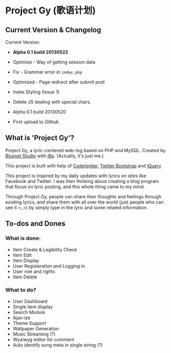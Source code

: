 Project Gy (歌语计划)
==========

## Current Version & Changelog

Current Version:

* __Alpha 0.1 build 20130522__
 * Optimize - Way of getting session data
 * Fix - Grammar error in `index.php`
 * Optimized - Page redirect after submit post
 * Index Styling (Issue 1)
 * Delete JS dealing with special chars.

* Alpha 0.1 build 20130520
 * First upload to Github

## What is 'Project Gy'?
Project Gy, a lyric-centered web-log based on PHP and MySQL. Created by [Blueset Studio](http://1a23.com) with [iBe](http://ilove.1a23.com). (Actually, it's just me.)

This project is built with help of [CodeIgniter](https://github.com/EllisLab/CodeIgniter/), [Twitter Bootstrap](https://github.com/twitter/bootstrap) and [jQuery](https://github.com/jquery/jquery)

This project is inspired by my daily updates with lyrics on sites like Facebook and Twitter. I was then thinking about creating a blog program that focus on lyric posting, and this whole thing came to my mind. 

Through Project Gy, people can share their thoughts and feelings through existing lyrics, and share them with all over the world (just people who can see it *=_=*) by simply type in the lyric and some related information. 

## To-dos and Dones
### What is done:
* Item Create & Legibility Check
* Item Edit
* Item Display
* User Registeration and Logging in
* User role and rights
* Item Delete

### What to do?
* User Dashboard
* Single item display
* Search Module
* Ajax-ize
* Theme Support
* Wallpaper Generation
* Music Streaming (?)
* Wysiwyg editor for comment
* Auto identify song meta in single string (?)